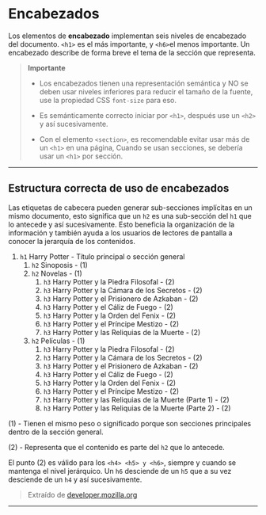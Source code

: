 # Encabezados

Los elementos de **encabezado** implementan seis niveles de encabezado del documento. `<h1>` es el más importante, y `<h6>`el menos importante. Un encabezado describe de forma breve el tema de la sección que representa.

> **Importante**
>
> * Los encabezados tienen una representación semántica y NO se deben usar niveles inferiores para reducir el tamaño de la fuente, use la propiedad CSS `font-size` para eso.
>
> * Es semánticamente correcto iniciar por `<h1>`, después use un `<h2>` y así sucesivamente.
>
> * Con el elemento `<section>`, es recomendable evitar usar más de un `<h1>` en una página, Cuando se usan secciones, se debería usar un `<h1>` por sección.

---

## Estructura correcta de uso de encabezados

Las etiquetas de cabecera pueden generar sub-secciones implícitas en un mismo documento, esto significa que un `h2` es una sub-sección del `h1` que lo antecede y así sucesivamente. Esto beneficia la organización de la información y también ayuda a los usuarios de lectores de pantalla a conocer la jerarquía de los contenidos.

1. `h1` Harry Potter - Título principal o sección general
    1. `h2` Sinoposis - (1)
    2. `h2` Novelas - (1)
       1. `h3` Harry Potter y la Piedra Filosofal - (2)
       2. `h3` Harry Potter y la Cámara de los Secretos - (2)
       3. `h3` Harry Potter y el Prisionero de Azkaban - (2)
       4. `h3` Harry Potter y el Cáliz de Fuego - (2)
       5. `h3` Harry Potter y la Orden del Fenix - (2)
       6. `h3` Harry Potter y el Príncipe Mestizo - (2)
       7. `h3` Harry Potter y las Reliquias de la Muerte - (2)
    3. `h2` Películas - (1)
       1. `h3` Harry Potter y la Piedra Filosofal - (2)
       2. `h3` Harry Potter y la Cámara de los Secretos - (2)
       3. `h3` Harry Potter y el Prisionero de Azkaban - (2)
       4. `h3` Harry Potter y el Cáliz de Fuego - (2)
       5. `h3` Harry Potter y la Orden del Fenix - (2)
       6. `h3` Harry Potter y el Príncipe Mestizo - (2)
       7. `h3` Harry Potter y las Reliquias de la Muerte (Parte 1) - (2)
       8. `h3` Harry Potter y las Reliquias de la Muerte (Parte 2) - (2)

(1) - Tienen el mismo peso o significado porque son secciones principales dentro de la sección general.

(2) - Representa que el contenido es parte del `h2` que lo antecede.

El punto (2) es válido para los `<h4> <h5> y <h6>`, siempre y cuando se mantenga el nivel jerárquico. Un `h6` desciende de un `h5` que a su vez desciende de un `h4` y así sucesivamente.

> Extraído de [developer.mozilla.org](https://developer.mozilla.org/es/docs/Web/HTML/Elemento/Elementos_títulos)

---

